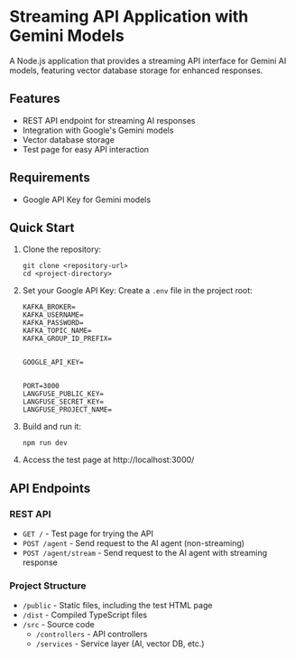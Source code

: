# Streaming API Application with Gemini Models

A Node.js application that provides a streaming API interface for Gemini AI models, featuring vector database storage for enhanced responses.

## Features

- REST API endpoint for streaming AI responses
- Integration with Google's Gemini models
- Vector database storage
- Test page for easy API interaction

## Requirements

- Google API Key for Gemini models

## Quick Start

1. Clone the repository:
   ```
   git clone <repository-url>
   cd <project-directory>
   ```

2. Set your Google API Key:
   Create a `.env` file in the project root:
   ```
   KAFKA_BROKER=
   KAFKA_USERNAME=
   KAFKA_PASSWORD=
   KAFKA_TOPIC_NAME=
   KAFKA_GROUP_ID_PREFIX=


   GOOGLE_API_KEY=


   PORT=3000
   LANGFUSE_PUBLIC_KEY=
   LANGFUSE_SECRET_KEY=
   LANGFUSE_PROJECT_NAME=
   ```

3. Build and run it:
   ```
   npm run dev
   ```

4. Access the test page at http://localhost:3000/

## API Endpoints

### REST API

- `GET /` - Test page for trying the API
- `POST /agent` - Send request to the AI agent (non-streaming)
- `POST /agent/stream` - Send request to the AI agent with streaming response


### Project Structure

- `/public` - Static files, including the test HTML page
- `/dist` - Compiled TypeScript files
- `/src` - Source code
  - `/controllers` - API controllers
  - `/services` - Service layer (AI, vector DB, etc.)
